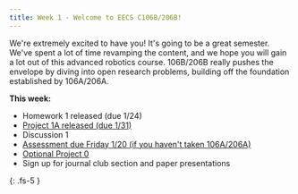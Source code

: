 ```yaml
---
title: Week 1 - Welcome to EECS C106B/206B!
---
```


We're extremely excited to have you! It's going to be a great semester. We've spent a lot of time revamping the content, and we hope you will gain a lot out of this advanced robotics course. 106B/206B really pushes the envelope by diving into open research problems, building off the foundation established by 106A/206A. 

**This week:**
- Homework 1 released (due 1/24)
- [Project 1A released (due 1/31)](https://ucb-ee106.github.io/106b-sp23site/assets/proj/proj1a.pdf)
- Discussion 1
- [Assessment due Friday 1/20 (if you haven't taken 106A/206A)](https://ucb-ee106.github.io/106b-sp23site/assets/misc/Background_Assessment.pdf)
- [Optional Project 0](https://ucb-ee106.github.io/106b-sp23site/assets/proj/proj0.pdf)
- Sign up for journal club section and paper presentations

{: .fs-5 }
